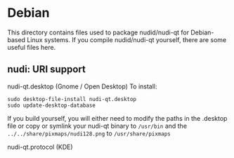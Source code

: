 
Debian
====================
This directory contains files used to package nudid/nudi-qt
for Debian-based Linux systems. If you compile nudid/nudi-qt yourself, there are some useful files here.

## nudi: URI support ##


nudi-qt.desktop  (Gnome / Open Desktop)
To install:

	sudo desktop-file-install nudi-qt.desktop
	sudo update-desktop-database

If you build yourself, you will either need to modify the paths in
the .desktop file or copy or symlink your nudi-qt binary to `/usr/bin`
and the `../../share/pixmaps/nudi128.png` to `/usr/share/pixmaps`

nudi-qt.protocol (KDE)

